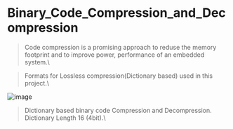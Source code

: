 # Binary_Code_Compression_and_Decompression

> Code compression is a promising approach to reduse the memory footprint and to improve power, performance of an embedded system.\


> Formats for Lossless compression(Dictionary based) used in this project.\

![image](https://user-images.githubusercontent.com/45356812/124700895-9aa9c500-debb-11eb-876a-1fd97188adec.png)

> Dictionary based binary code Compression and Decompression.\
> Dictionary Length 16 (4bit).\
